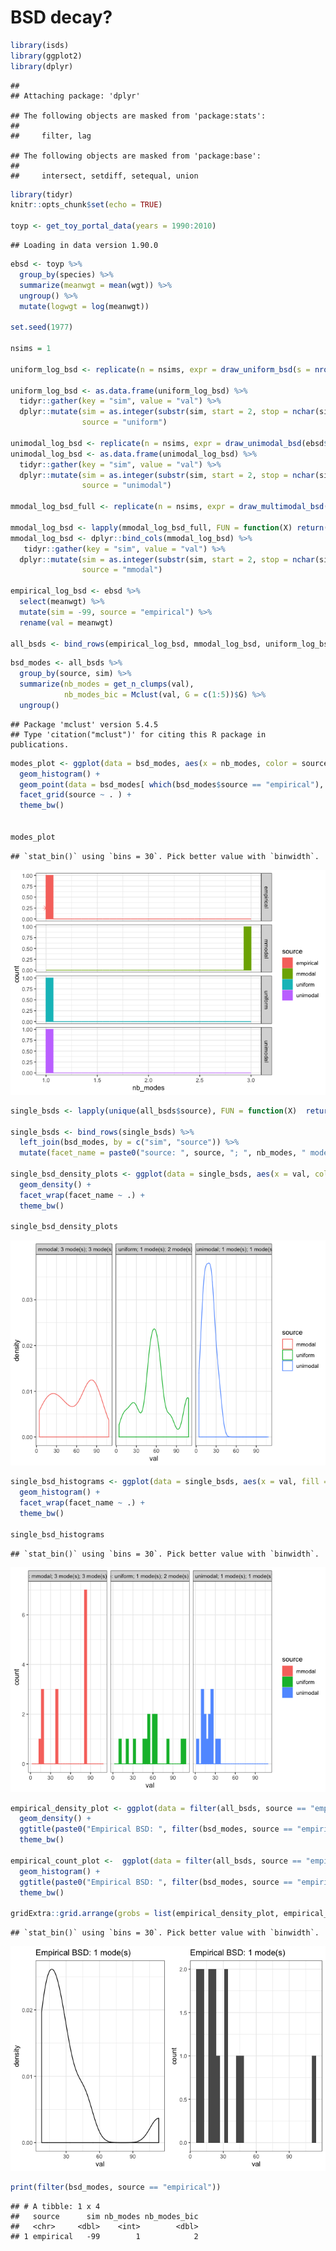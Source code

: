 BSD decay?
================

``` r
library(isds)
library(ggplot2)
library(dplyr)
```

    ## 
    ## Attaching package: 'dplyr'

    ## The following objects are masked from 'package:stats':
    ## 
    ##     filter, lag

    ## The following objects are masked from 'package:base':
    ## 
    ##     intersect, setdiff, setequal, union

``` r
library(tidyr)
knitr::opts_chunk$set(echo = TRUE)

toyp <- get_toy_portal_data(years = 1990:2010)
```

    ## Loading in data version 1.90.0

``` r
ebsd <- toyp %>%
  group_by(species) %>%
  summarize(meanwgt = mean(wgt)) %>%
  ungroup() %>%
  mutate(logwgt = log(meanwgt))

set.seed(1977)

nsims = 1

uniform_log_bsd <- replicate(n = nsims, expr = draw_uniform_bsd(s = nrow(ebsd), min =  min(ebsd$meanwgt), max =max(ebsd$meanwgt)))

uniform_log_bsd <- as.data.frame(uniform_log_bsd) %>%
  tidyr::gather(key = "sim", value = "val") %>%
  dplyr::mutate(sim = as.integer(substr(sim, start = 2, stop = nchar(sim))),
                source = "uniform")

unimodal_log_bsd <- replicate(n = nsims, expr = draw_unimodal_bsd(ebsd$meanwgt))
unimodal_log_bsd <- as.data.frame(unimodal_log_bsd) %>%
  tidyr::gather(key = "sim", value = "val") %>%
  dplyr::mutate(sim = as.integer(substr(sim, start = 2, stop = nchar(sim))),
                source = "unimodal")

mmodal_log_bsd_full <- replicate(n = nsims, expr = draw_multimodal_bsd(emp_vector = ebsd$meanwgt, min_mode_gap_coeff = 1.5, min_sd_coeff = .2, max_sd_coeff = .2), simplify = F)

mmodal_log_bsd <- lapply(mmodal_log_bsd_full, FUN = function(X) return(X$bsd))
mmodal_log_bsd <- dplyr::bind_cols(mmodal_log_bsd) %>%
   tidyr::gather(key = "sim", value = "val") %>%
  dplyr::mutate(sim = as.integer(substr(sim, start = 2, stop = nchar(sim))),
                source = "mmodal")

empirical_log_bsd <- ebsd %>%
  select(meanwgt) %>%
  mutate(sim = -99, source = "empirical") %>%
  rename(val = meanwgt)

all_bsds <- bind_rows(empirical_log_bsd, mmodal_log_bsd, uniform_log_bsd, unimodal_log_bsd)
```

``` r
bsd_modes <- all_bsds %>%
  group_by(source, sim) %>%
  summarize(nb_modes = get_n_clumps(val),
            nb_modes_bic = Mclust(val, G = c(1:5))$G) %>%
  ungroup()
```

    ## Package 'mclust' version 5.4.5
    ## Type 'citation("mclust")' for citing this R package in publications.

``` r
modes_plot <- ggplot(data = bsd_modes, aes(x = nb_modes, color = source, fill = source)) +
  geom_histogram() +
  geom_point(data = bsd_modes[ which(bsd_modes$source == "empirical"), ], aes (x = nb_modes, y = nsims / 4), shape = 8, size = 3) + 
  facet_grid(source ~ . ) +
  theme_bw()


modes_plot
```

    ## `stat_bin()` using `bins = 30`. Pick better value with `binwidth`.

![](bsd_decay_files/figure-markdown_github/plot%20nb%20modes-1.png)

``` r
single_bsds <- lapply(unique(all_bsds$source), FUN = function(X)  return(filter(all_bsds, sim == sample.int(n = nsims, size = 1), source == X)))

single_bsds <- bind_rows(single_bsds) %>%
  left_join(bsd_modes, by = c("sim", "source")) %>%
  mutate(facet_name = paste0("source: ", source, "; ", nb_modes, " mode(s); ", nb_modes_bic, " mode(s) w BIC"))

single_bsd_density_plots <- ggplot(data = single_bsds, aes(x = val, color = source)) +
  geom_density() + 
  facet_wrap(facet_name ~ .) +
  theme_bw()

single_bsd_density_plots
```

![](bsd_decay_files/figure-markdown_github/single%20bsd%20plots-1.png)

``` r
single_bsd_histograms <- ggplot(data = single_bsds, aes(x = val, fill = source, color = source)) +
  geom_histogram() + 
  facet_wrap(facet_name ~ .) +
  theme_bw()

single_bsd_histograms
```

    ## `stat_bin()` using `bins = 30`. Pick better value with `binwidth`.

![](bsd_decay_files/figure-markdown_github/single%20bsd%20plots-2.png)

``` r
empirical_density_plot <- ggplot(data = filter(all_bsds, source == "empirical"), aes (x = val)) +
  geom_density() +
  ggtitle(paste0("Empirical BSD: ", filter(bsd_modes, source == "empirical")$nb_modes, " mode(s)")) +
  theme_bw()

empirical_count_plot <-  ggplot(data = filter(all_bsds, source == "empirical"), aes (x = val)) +
  geom_histogram() +
  ggtitle(paste0("Empirical BSD: ", filter(bsd_modes, source == "empirical")$nb_modes, " mode(s)")) +
  theme_bw()

gridExtra::grid.arrange(grobs = list(empirical_density_plot, empirical_count_plot), nrow = 1)
```

    ## `stat_bin()` using `bins = 30`. Pick better value with `binwidth`.

![](bsd_decay_files/figure-markdown_github/single%20bsd%20plots-3.png)

``` r
print(filter(bsd_modes, source == "empirical"))
```

    ## # A tibble: 1 x 4
    ##   source      sim nb_modes nb_modes_bic
    ##   <chr>     <dbl>    <int>        <dbl>
    ## 1 empirical   -99        1            2
